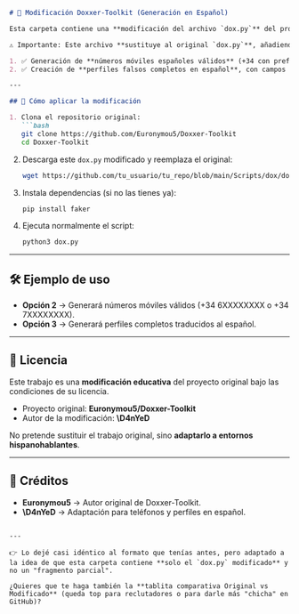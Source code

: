 ````markdown
# 🔧 Modificación Doxxer-Toolkit (Generación en Español)

Esta carpeta contiene una **modificación del archivo `dox.py`** del proyecto original [Doxxer-Toolkit](https://github.com/Euronymou5/Doxxer-Toolkit), con el objetivo de mejorar la generación de datos falsos en **español**.

⚠️ Importante: Este archivo **sustituye al original `dox.py`**, añadiendo las siguientes mejoras:

1. ✅ Generación de **números móviles españoles válidos** (+34 con prefijo 6 o 7).  
2. ✅ Creación de **perfiles falsos completos en español**, con campos traducidos: `Trabajo`, `Empresa`, `Dirección`, `Correo`, etc.  

---

## 📌 Cómo aplicar la modificación

1. Clona el repositorio original:  
   ```bash
   git clone https://github.com/Euronymou5/Doxxer-Toolkit
   cd Doxxer-Toolkit
````

2. Descarga este `dox.py` modificado y reemplaza el original:

   ```bash
   wget https://github.com/tu_usuario/tu_repo/blob/main/Scripts/dox/dox.py -O dox.py
   ```

3. Instala dependencias (si no las tienes ya):

   ```bash
   pip install faker
   ```

4. Ejecuta normalmente el script:

   ```bash
   python3 dox.py
   ```

---

## 🛠 Ejemplo de uso

* **Opción 2** → Generará números móviles válidos (+34 6XXXXXXXX o +34 7XXXXXXXX).
* **Opción 3** → Generará perfiles completos traducidos al español.

---

## 📖 Licencia

Este trabajo es una **modificación educativa** del proyecto original bajo las condiciones de su licencia.

* Proyecto original: **Euronymou5/Doxxer-Toolkit**
* Autor de la modificación: **\D4nYeD**

No pretende sustituir el trabajo original, sino **adaptarlo a entornos hispanohablantes**.

---

## 🚀 Créditos

* **Euronymou5** → Autor original de Doxxer-Toolkit.
* **\D4nYeD** → Adaptación para teléfonos y perfiles en español.

```

---

👉 Lo dejé casi idéntico al formato que tenías antes, pero adaptado a la idea de que esta carpeta contiene **solo el `dox.py` modificado** y no un "fragmento parcial".  

¿Quieres que te haga también la **tablita comparativa Original vs Modificado** (queda top para reclutadores o para darle más "chicha" en GitHub)?
```

